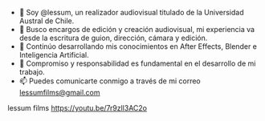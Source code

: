 - 👋 Soy @lessum, un realizador audiovisual titulado de la Universidad Austral de Chile.
- 👀 Busco encargos de edición y creación audiovisual, mi experiencia va desde la escritura de guion, dirección, cámara y edición.
- 🌱 Continúo desarrollando mis conocimientos en After Effects, Blender e Inteligencia Artificial.
- 💞️ Compromiso y responsabilidad es fundamental en el desarrollo de mi trabajo.
- 📫 Puedes comunicarte conmigo a través de mi correo lessumfilms@gmail.com


lessum films https://youtu.be/7r9zll3AC2o

